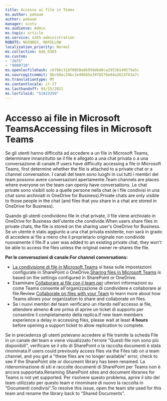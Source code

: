 ```yaml
---
title: Accesso ai file in Teams
ms.author: pebaum
author: pebaum
manager: scotv
ms.audience: Admin
ms.topic: article
ms.service: o365-administration
ROBOTS: NOINDEX, NOFOLLOW
localization_priority: Normal
ms.collection: Adm_O365
ms.custom:
- "2675"
- "9000710"
ms.openlocfilehash: c6766c318f0058e66950dbd0ca2953b149579a5c
ms.sourcegitcommit: 8bc60ec34bc1e40685e3976576e04a2623f63a7c
ms.translationtype: MT
ms.contentlocale: it-IT
ms.lasthandoff: 04/15/2021
ms.locfileid: "51823359"
---
```

# <a name="accessing-files-in-microsoft-teams"></a><span data-ttu-id="48bf2-102">Accesso ai file in Microsoft Teams</span><span class="sxs-lookup"><span data-stu-id="48bf2-102">Accessing files in Microsoft Teams</span></span>

<span data-ttu-id="48bf2-103">Se gli utenti hanno difficoltà ad accedere a un file in Microsoft Teams, determinare innanzitutto se il file è allegato a una chat privata o a una conversazione di canale.</span><span class="sxs-lookup"><span data-stu-id="48bf2-103">If users have difficulty accessing a file in Microsoft Teams, first determine whether the file is attached to a private chat or a channel conversation.</span></span> <span data-ttu-id="48bf2-104">I canali del team sono luoghi in cui tutti i membri del team possono avere conversazioni apertamente.</span><span class="sxs-lookup"><span data-stu-id="48bf2-104">Team channels are places where everyone on the team can openly have conversations.</span></span> <span data-ttu-id="48bf2-105">Le chat private sono visibili solo a quelle persone nella chat (e i file condivisi in una chat sono archiviati in OneDrive for Business).</span><span class="sxs-lookup"><span data-stu-id="48bf2-105">Private chats are only visible to those people in the chat (and files that you share in a chat are stored in OneDrive for Business).</span></span>

<span data-ttu-id="48bf2-106">Quando gli utenti condividono file in chat private, il file viene archiviato in OneDrive for Business dell'utente che condivide.</span><span class="sxs-lookup"><span data-stu-id="48bf2-106">When users share files in private chats, the file is stored on the sharing user's OneDrive for Business.</span></span> <span data-ttu-id="48bf2-107">Se un utente è stato aggiunto a una chat privata esistente, non sarà in grado di accedere ai file a meno che il proprietario originale non condivide nuovamente il file.</span><span class="sxs-lookup"><span data-stu-id="48bf2-107">If a user was added to an existing private chat, they won't be able to access the files unless the original owner re-shares the file.</span></span>    

<span data-ttu-id="48bf2-108">**Per le conversazioni di canale:**</span><span class="sxs-lookup"><span data-stu-id="48bf2-108">**For channel conversations:**</span></span>

- <span data-ttu-id="48bf2-109">[La condivisione di file in Microsoft Teams](https://docs.microsoft.com/MicrosoftTeams/sharing-files-in-teams) si basa sulle impostazioni configurate in SharePoint o OneDrive.</span><span class="sxs-lookup"><span data-stu-id="48bf2-109">[Sharing files in Microsoft Teams](https://docs.microsoft.com/MicrosoftTeams/sharing-files-in-teams) is based on the settings configured in SharePoint or OneDrive.</span></span> 
- <span data-ttu-id="48bf2-110">Esaminare [Collaborare ai file con il team per](https://support.office.com/article/Collaborate-on-files-with-your-Team-9b200289-dbac-4823-85bd-628a5c7bb0ae) ulteriori informazioni su come Teams consente all'organizzazione di condividere e collaborare ai file.</span><span class="sxs-lookup"><span data-stu-id="48bf2-110">Review [Collaborate on files with your Team](https://support.office.com/article/Collaborate-on-files-with-your-Team-9b200289-dbac-4823-85bd-628a5c7bb0ae) to learn more about how Teams allows your organization to share and collaborate on files.</span></span> 
- <span data-ttu-id="48bf2-111">Se i nuovi membri del team verificano un ritardo nell'accesso ai file, attendere almeno **4** ore prima di aprire un ticket di supporto per consentire il completamento della replica.</span><span class="sxs-lookup"><span data-stu-id="48bf2-111">If new team members experience a delay in accessing files, please wait at least **4 hours** before opening a support ticket to allow replication to complete.</span></span> 

<span data-ttu-id="48bf2-112">Se in precedenza gli utenti potevano accedere ai file tramite la scheda File in un canale del team e viene visualizzato l'errore "Questi file non sono più disponibili", verificare se il sito di SharePoint o la raccolta documenti è stata rinominata.</span><span class="sxs-lookup"><span data-stu-id="48bf2-112">If users could previously access files via the Files tab on a team channel, and you get a "these files are no longer available" error, check to see if the SharePoint site or document library has been renamed.</span></span> <span data-ttu-id="48bf2-113">La ridenominazione di siti e raccolte documenti di SharePoint per Teams non è ancora supportata.</span><span class="sxs-lookup"><span data-stu-id="48bf2-113">Renaming SharePoint sites and document libraries for Teams is not yet supported.</span></span> <span data-ttu-id="48bf2-114">Per risolvere questo problema, aprire il sito del team utilizzato per questo team e rinominare di nuovo la raccolta in "Documenti condivisi".</span><span class="sxs-lookup"><span data-stu-id="48bf2-114">To resolve this issue, open the team site used for this team and rename the library back to “Shared Documents”.</span></span>